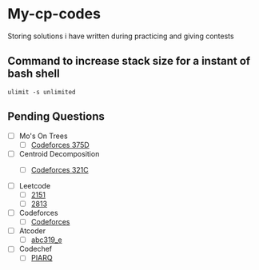 # My-cp-codes
Storing solutions i have written during practicing and giving contests

## Command to increase stack size for a instant of bash shell
```
ulimit -s unlimited 

```

## Pending Questions
- [ ] Mo's On Trees 
  - [ ] [Codeforces 375D](https://codeforces.com/problemset/problem/375/D)

- [ ] Centroid Decomposition
  - [ ] [Codeforces 321C](https://codeforces.com/problemset/problem/321/C)



- [ ] Leetcode
  - [ ] [2151](https://leetcode.com/problems/maximum-good-people-based-on-statements/?envType=list&envId=rga8ud3j)
  - [ ] [2813](https://leetcode.com/problems/maximum-elegance-of-a-k-length-subsequence/description/?envType=list&envId=rga8ud3j)

- [ ] Codeforces
  - [ ] [Codeforces]()

- [ ] Atcoder
  - [ ] [abc319_e](https://atcoder.jp/contests/abc319/tasks/abc319_e) 

- [ ] Codechef
  - [ ] [PIARQ](https://www.codechef.com/problems/PIARQ?tab=statement)